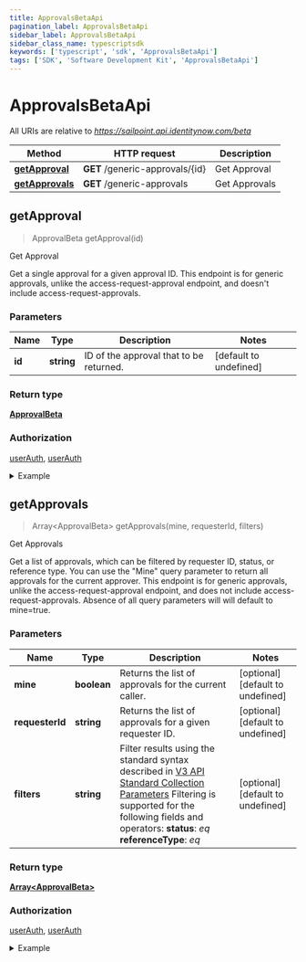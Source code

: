 ```yaml
---
title: ApprovalsBetaApi
pagination_label: ApprovalsBetaApi
sidebar_label: ApprovalsBetaApi
sidebar_class_name: typescriptsdk
keywords: ['typescript', 'sdk', 'ApprovalsBetaApi'] 
tags: ['SDK', 'Software Development Kit', 'ApprovalsBetaApi']
---
```


# ApprovalsBetaApi

All URIs are relative to *https://sailpoint.api.identitynow.com/beta*

Method | HTTP request | Description
------------- | ------------- | -------------
[**getApproval**](ApprovalsBetaApi.md#getApproval) | **GET** /generic-approvals/{id} | Get Approval
[**getApprovals**](ApprovalsBetaApi.md#getApprovals) | **GET** /generic-approvals | Get Approvals



## getApproval

> ApprovalBeta getApproval(id)

Get Approval

Get a single approval for a given approval ID. This endpoint is for generic approvals, unlike the access-request-approval endpoint, and doesn\'t include access-request-approvals.

### Parameters


Name | Type | Description  | Notes
------------- | ------------- | ------------- | -------------
 **id** | **string**| ID of the approval that to be returned. | [default to undefined]

### Return type

[**ApprovalBeta**](../Models/ApprovalBeta.md)

### Authorization

[userAuth](https://developer.sailpoint.com/docs/api/v3/identity-security-cloud-v-3-api#authentication), [userAuth](https://developer.sailpoint.com/docs/api/v3/identity-security-cloud-v-3-api#authentication)

<details>
<summary>Example</summary>

```javascript
import { Configuration, ApprovalsBetaApi } from "sailpoint-api-client";
const apiConfig = new Configuration();
const approvalsBetaApi = new ApprovalsBetaApi(apiConfig);
const id : string = "38453251-6be2-5f8f-df93-5ce19e295837"; // ID of the approval that to be returned.
const val = await approvalsBetaApi.getApproval(id);
console.log('API called successfully. Returned data: ' + val.data);
```
</details>


## getApprovals

> Array&lt;ApprovalBeta&gt; getApprovals(mine, requesterId, filters)

Get Approvals

Get a list of approvals, which can be filtered by requester ID, status, or reference type. You can use the \"Mine\" query parameter to return all approvals for the current approver. This endpoint is for generic approvals, unlike the access-request-approval endpoint, and does not include access-request-approvals.  Absence of all query parameters will will default to mine=true.

### Parameters


Name | Type | Description  | Notes
------------- | ------------- | ------------- | -------------
 **mine** | **boolean**| Returns the list of approvals for the current caller. | [optional] [default to undefined]
 **requesterId** | **string**| Returns the list of approvals for a given requester ID. | [optional] [default to undefined]
 **filters** | **string**| Filter results using the standard syntax described in [V3 API Standard Collection Parameters](https://developer.sailpoint.com/idn/api/standard-collection-parameters#filtering-results)  Filtering is supported for the following fields and operators:  **status**: *eq*  **referenceType**: *eq* | [optional] [default to undefined]

### Return type

[**Array&lt;ApprovalBeta&gt;**](../Models/ApprovalBeta.md)

### Authorization

[userAuth](https://developer.sailpoint.com/docs/api/v3/identity-security-cloud-v-3-api#authentication), [userAuth](https://developer.sailpoint.com/docs/api/v3/identity-security-cloud-v-3-api#authentication)

<details>
<summary>Example</summary>

```javascript
import { Configuration, ApprovalsBetaApi } from "sailpoint-api-client";
const apiConfig = new Configuration();
const approvalsBetaApi = new ApprovalsBetaApi(apiConfig);
const mine = true, // boolean | Returns the list of approvals for the current caller.
  requesterId = "17e633e7d57e481569df76323169deb6a", // string | Returns the list of approvals for a given requester ID.
  filters = "filters=status eq PENDING"; // string | Filter results using the standard syntax described in [V3 API Standard Collection Parameters](https://developer.sailpoint.com/idn/api/standard-collection-parameters#filtering-results)  Filtering is supported for the following fields and operators:  **status**: *eq*  **referenceType**: *eq*
const val = await approvalsBetaApi.getApprovals(mine, requesterId, filters);
console.log('API called successfully. Returned data: ' + val.data);
```
</details>

